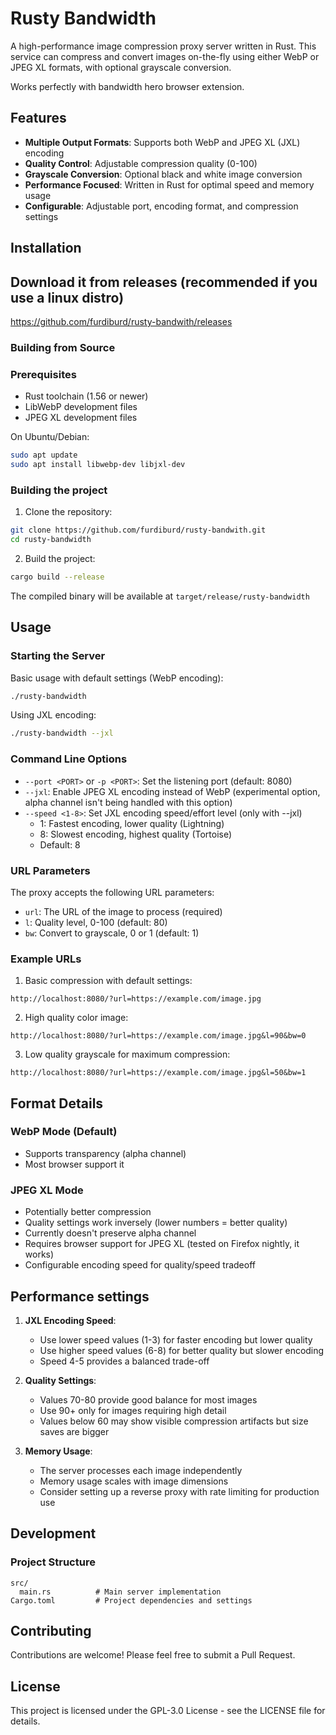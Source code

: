 # Rusty Bandwidth

A high-performance image compression proxy server written in Rust. This service can compress and convert images on-the-fly using either WebP or JPEG XL formats, with optional grayscale conversion.

Works perfectly with bandwidth hero browser extension.

## Features

- **Multiple Output Formats**: Supports both WebP and JPEG XL (JXL) encoding
- **Quality Control**: Adjustable compression quality (0-100)
- **Grayscale Conversion**: Optional black and white image conversion
- **Performance Focused**: Written in Rust for optimal speed and memory usage
- **Configurable**: Adjustable port, encoding format, and compression settings

## Installation

## Download it from releases (recommended if you use a linux distro)

https://github.com/furdiburd/rusty-bandwith/releases

### Building from Source

### Prerequisites

- Rust toolchain (1.56 or newer)
- LibWebP development files
- JPEG XL development files

On Ubuntu/Debian:
```bash
sudo apt update
sudo apt install libwebp-dev libjxl-dev
```
### Building the project

1. Clone the repository:
```bash
git clone https://github.com/furdiburd/rusty-bandwith.git
cd rusty-bandwidth
```

2. Build the project:
```bash
cargo build --release
```

The compiled binary will be available at `target/release/rusty-bandwidth`

## Usage

### Starting the Server

Basic usage with default settings (WebP encoding):
```bash
./rusty-bandwidth
```

Using JXL encoding:
```bash
./rusty-bandwidth --jxl
```

### Command Line Options

- `--port <PORT>` or `-p <PORT>`: Set the listening port (default: 8080)
- `--jxl`: Enable JPEG XL encoding instead of WebP (experimental option, alpha channel isn't being handled with this option)
- `--speed <1-8>`: Set JXL encoding speed/effort level (only with --jxl)
  - 1: Fastest encoding, lower quality (Lightning)
  - 8: Slowest encoding, highest quality (Tortoise)
  - Default: 8

### URL Parameters

The proxy accepts the following URL parameters:

- `url`: The URL of the image to process (required)
- `l`: Quality level, 0-100 (default: 80)
- `bw`: Convert to grayscale, 0 or 1 (default: 1)

### Example URLs

1. Basic compression with default settings:
```
http://localhost:8080/?url=https://example.com/image.jpg
```

2. High quality color image:
```
http://localhost:8080/?url=https://example.com/image.jpg&l=90&bw=0
```

3. Low quality grayscale for maximum compression:
```
http://localhost:8080/?url=https://example.com/image.jpg&l=50&bw=1
```

## Format Details

### WebP Mode (Default)

- Supports transparency (alpha channel)
- Most browser support it


### JPEG XL Mode

- Potentially better compression
- Quality settings work inversely (lower numbers = better quality)
- Currently doesn't preserve alpha channel
- Requires browser support for JPEG XL (tested on Firefox nightly, it works)
- Configurable encoding speed for quality/speed tradeoff

## Performance settings

1. **JXL Encoding Speed**:
   - Use lower speed values (1-3) for faster encoding but lower quality
   - Use higher speed values (6-8) for better quality but slower encoding
   - Speed 4-5 provides a balanced trade-off

2. **Quality Settings**:
   - Values 70-80 provide good balance for most images
   - Use 90+ only for images requiring high detail
   - Values below 60 may show visible compression artifacts but size saves are bigger

3. **Memory Usage**:
   - The server processes each image independently
   - Memory usage scales with image dimensions
   - Consider setting up a reverse proxy with rate limiting for production use

## Development

### Project Structure

```
src/
  main.rs          # Main server implementation
Cargo.toml         # Project dependencies and settings
```

## Contributing

Contributions are welcome! Please feel free to submit a Pull Request.

## License

This project is licensed under the GPL-3.0 License - see the LICENSE file for details.
